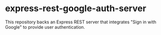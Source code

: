 # express-rest-google-auth-server
This repository backs an Express REST server that integrates "Sign in with Google" to provide user authentication.
